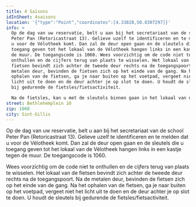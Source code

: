 ```yaml
---
title: 4 Saisons
idInSheet: 4saisons
location: '{"type":"Point","coordinates":[4.33828,50.8307297]}'
info: >
  Op de dag van uw reservatie, belt u aan bij het secretariaat van de school
  Peter Pan (Retoricastraat 13). Gelieve uzelf te identificeren en te melden dat
  u voor de Vélotheek komt. Dan zal de deur open gaan en de sleutels die u
  toegang geven tot het lokaal van de Vélotheek hangen links in een kastje tegen
  de muur. De toegangscode is 1060. Wees voorzichtig om de code niet te
  onthullen en de cijfers terug van plaats te wisselen. Het lokaal van de
  fietsen bevindt zich achter de tweede deur rechts na de toegangspoort. Na de
  metalen deur, bevinden de fietsen zich op het einde van de gang. Na het
  ophalen van de fietsen, ga je naar buiten op het voetpad, vergeet niet het
  licht uit te doen en de deur achter je op slot te doen. U houdt de sleutels
  bij gedurende de fietsles/fietsactiviteit.

  Na de fietsles, kan u met de sleutels binnen gaan in het lokaal van de Vélotheek en het materiaal op een gepaste manier terugzetten. Vergeet niet om bij het verlaten van de Vélotheek het licht uit te schakelen en de fietsenkot op slot te doen. Daarna belt u aan bij het secretariaat van de school. Wanneer u binnen gelaten wordt, kan u de sleutel terug in het kluisje tegen de muur stoppen. Vergeet niet de cijfers terug van plaats te wisselen nadat je de sleutels hebt ingeleverd.
street: Bethlehemplein 10
zip: 1060
city: Sint-Gillis
---
```

Op de dag van uw reservatie, belt u aan bij het secretariaat van de school Peter Pan (Retoricastraat 13). Gelieve uzelf te identificeren en te melden dat u voor de Vélotheek komt. Dan zal de deur open gaan en de sleutels die u toegang geven tot het lokaal van de Vélotheek hangen links in een kastje tegen de muur. De toegangscode is 1060.

Wees voorzichtig om de code niet te onthullen en de cijfers terug van plaats te wisselen. Het lokaal van de fietsen bevindt zich achter de tweede deur rechts na de toegangspoort. Na de metalen deur, bevinden de fietsen zich op het einde van de gang. Na het ophalen van de fietsen, ga je naar buiten op het voetpad, vergeet niet het licht uit te doen en de deur achter je op slot te doen. U houdt de sleutels bij gedurende de fietsles/fietsactiviteit.